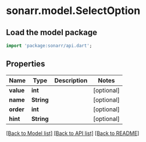 # sonarr.model.SelectOption

## Load the model package
```dart
import 'package:sonarr/api.dart';
```

## Properties
Name | Type | Description | Notes
------------ | ------------- | ------------- | -------------
**value** | **int** |  | [optional] 
**name** | **String** |  | [optional] 
**order** | **int** |  | [optional] 
**hint** | **String** |  | [optional] 

[[Back to Model list]](../README.md#documentation-for-models) [[Back to API list]](../README.md#documentation-for-api-endpoints) [[Back to README]](../README.md)


